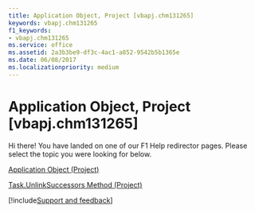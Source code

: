 ```yaml
---
title: Application Object, Project [vbapj.chm131265]
keywords: vbapj.chm131265
f1_keywords:
- vbapj.chm131265
ms.service: office
ms.assetid: 2a3b3be9-df3c-4ac1-a852-9542b5b1365e
ms.date: 06/08/2017
ms.localizationpriority: medium
---
```



# Application Object, Project [vbapj.chm131265]

Hi there! You have landed on one of our F1 Help redirector pages. Please select the topic you were looking for below.

[Application Object (Project)](https://msdn.microsoft.com/library/8eb91712-7784-a102-38c0-19bb056c27e9%28Office.15%29.aspx)

[Task.UnlinkSuccessors Method (Project)](https://msdn.microsoft.com/library/ad3148f3-604c-aea9-f592-1f76372dffee%28Office.15%29.aspx)

[!include[Support and feedback](~/includes/feedback-boilerplate.md)]